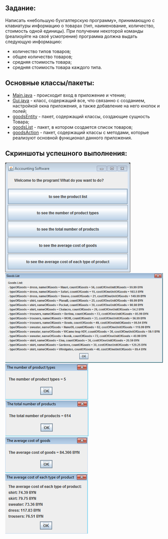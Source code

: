 ## 
## Задание:

Написать «небольшую бухгалтерскую программу», принимающую с клавиатуры информацию о товарах (тип, наименование, количество, стоимость одной единицы).
При получении некоторой команды (реализуйте на своё усмотрение) программа должна выдать следующую информацию:

 * количество типов товаров;
 * общее количество товаров;
 * средняя стоимость товара;
 * средняя стоимость товара каждого типа.

##
## Основные классы/пакеты:
 * [Main.java](src/Main.java) - происходит вход в приложение и чтение;
 * [Gui.java](src/Gui.java) - класс, содержащий все, что связанно с созданием, настройкой окна приложения, а также добавление на него кнопок и полей;
 * [goodsEntity](src/goodsEntity) - пакет, содержащий классы, создающие сущность Товара;
 * [goodsList](src/goodsList) - пакет, в котором создается список товаров;
 * [goodsAction](src/goodsAction) - пакет, содержащий классы с методами, которые реализуют основной функционал данного приложения.

##
## Скриншоты успешного выполнения:

![Альтернативный текст](images/screen1.bmp)
![Альтернативный текст](images/screen2.bmp)
![Альтернативный текст](images/screen3.bmp)
![Альтернативный текст](images/screen4.bmp)
![Альтернативный текст](images/screen5.bmp)
![Альтернативный текст](images/screen6.bmp)